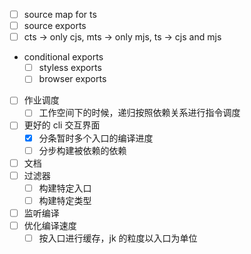 * [ ] source map for ts
* [ ] source exports
* [ ] cts -> only cjs, mts -> only mjs, ts -> cjs and mjs
* conditional exports
  * [ ] styless exports
  * [ ] browser exports
* [ ] 作业调度
  * [ ] 工作空间下的时候，递归按照依赖关系进行指令调度
* [ ] 更好的 cli 交互界面
  * [x] 分条暂时多个入口的编译进度
  * [ ] 分步构建被依赖的依赖
* [ ] 文档
* [ ] 过滤器
  * [ ] 构建特定入口
  * [ ] 构建特定类型
* [ ] 监听编译
* [ ] 优化编译速度
  * [ ] 按入口进行缓存，jk 的粒度以入口为单位
